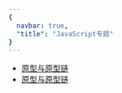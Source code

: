 ```yaml
---
{
  navbar: true,
  "title": "JavaScript专题"
}
---
```




- [原型与原型链](./原型与原型链.md)
- [原型与原型链](./闭包.md)

